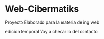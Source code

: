 # Web-Cibermatiks
Proyecto Elaborado para la materia de ing web 

edicion temporal
Voy a checar lo del contacto
